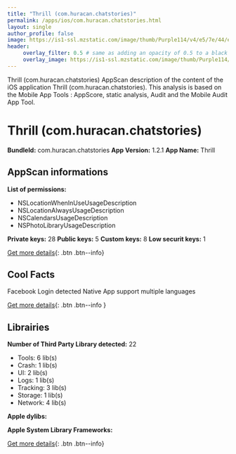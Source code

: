 ```yaml
---
title: "Thrill (com.huracan.chatstories)"
permalink: /apps/ios/com.huracan.chatstories.html
layout: single
author_profile: false
image: https://is1-ssl.mzstatic.com/image/thumb/Purple114/v4/e5/7e/44/e57e44d5-9e1c-3a17-2b6a-63790288379d/AppIcon-0-1x_U007emarketing-0-0-GLES2_U002c0-512MB-sRGB-0-0-0-85-220-0-0-0-4.png/512x512bb.jpg
header: 
     overlay_filter: 0.5 # same as adding an opacity of 0.5 to a black background
     overlay_image: https://is1-ssl.mzstatic.com/image/thumb/Purple114/v4/e5/7e/44/e57e44d5-9e1c-3a17-2b6a-63790288379d/AppIcon-0-1x_U007emarketing-0-0-GLES2_U002c0-512MB-sRGB-0-0-0-85-220-0-0-0-4.png/512x512bb.jpg
---
```

Thrill (com.huracan.chatstories) AppScan description of the content of the iOS application Thrill (com.huracan.chatstories). This analysis is based on the Mobile App Tools : AppScore, static analysis, Audit and the Mobile Audit App Tool.

# Thrill (com.huracan.chatstories)

**BundleId:** com.huracan.chatstories
**App Version:** 1.2.1
**App Name:** Thrill


## AppScan informations 

**List of permissions:** 
- NSLocationWhenInUseUsageDescription
- NSLocationAlwaysUsageDescription
- NSCalendarsUsageDescription
- NSPhotoLibraryUsageDescription
  
  
**Private keys:** 28
**Public keys:** 5
**Custom keys:** 8
**Low securit keys:** 1
  
[Get more details](/pricing.html){: .btn .btn--info}

## Cool Facts

Facebook Login detected
Native App
support multiple languages
  
[Get more details](/pricing.html){: .btn .btn--info }

## Librairies 
**Number of Third Party Library detected:** 22
- Tools: 6 lib(s)
- Crash: 1 lib(s)
- UI: 2 lib(s)
- Logs: 1 lib(s)
- Tracking: 3 lib(s)
- Storage: 1 lib(s)
- Network: 4 lib(s)


**Apple dylibs:**


**Apple System Library Frameworks:**


  
[Get more details](/pricing.html){: .btn .btn--info}

